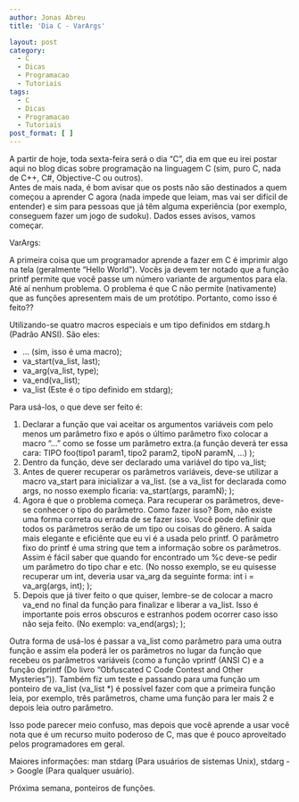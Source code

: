```yaml
---
author: Jonas Abreu
title: 'Dia C - VarArgs'

layout: post
category:
  - C
  - Dicas
  - Programacao
  - Tutoriais
tags:
  - C
  - Dicas
  - Programacao
  - Tutoriais
post_format: [ ]
---
```

A partir de hoje, toda sexta-feira será o dia “C”, dia em que eu irei postar aqui no blog dicas sobre programação na linguagem C (sim, puro C, nada de C++, C#, Objective-C ou outros).  
Antes de mais nada, é bom avisar que os posts não são destinados a quem começou a aprender C agora (nada impede que leiam, mas vai ser difícil de entender) e sim para pessoas que já têm alguma experiência (por exemplo, conseguem fazer um jogo de sudoku). Dados esses avisos, vamos começar.

VarArgs:

A primeira coisa que um programador aprende a fazer em C é imprimir algo na tela (geralmente “Hello World”). Vocês ja devem ter notado que a função printf permite que você passe um número variante de argumentos para ela. Até aí nenhum problema. O problema é que C não permite (nativamente) que as funções apresentem mais de um protótipo. Portanto, como isso é feito??

Utilizando-se quatro macros especiais e um tipo definidos em stdarg.h (Padrão ANSI). São eles:  
- … (sim, isso é uma macro);  
- va\_start(va\_list, last);  
- va\_arg(va\_list, type);  
- va\_end(va\_list);  
- va_list (Este é o tipo definido em stdarg);

Para usá-los, o que deve ser feito é:  
1. Declarar a função que vai aceitar os argumentos variáveis com pelo menos um parâmetro fixo e após o último parâmetro fixo colocar a macro “…” como se fosse um parâmetro extra.(a função deverá ter essa cara: TIPO foo(tipo1 param1, tipo2 param2, tipoN paramN, …) );  
2. Dentro da função, deve ser declarado uma variável do tipo va_list;  
3. Antes de querer recuperar os parâmetros variáveis, deve-se utilizar a macro va\_start para inicializar a va\_list. (se a va\_list for declarada como args, no nosso exemplo ficaria: va\_start(args, paramN); );  
4. Agora é que o problema começa. Para recuperar os parâmetros, deve-se conhecer o tipo do parâmetro. Como fazer isso? Bom, não existe uma forma correta ou errada de se fazer isso. Você pode definir que todos os parâmetros serão de um tipo ou coisas do gênero. A saída mais elegante e eficiênte que eu vi é a usada pelo printf. O parâmetro fixo do printf é uma string que tem a informação sobre os parâmetros. Assim é fácil saber que quando for encontrado um %c deve-se pedir um parâmetro do tipo char e etc. (No nosso exemplo, se eu quisesse recuperar um int, deveria usar va\_arg da seguinte forma: int i = va\_arg(args, int); );  
5. Depois que já tiver feito o que quiser, lembre-se de colocar a macro va\_end no final da função para finalizar e liberar a va\_list. Isso é importante pois erros obscuros e estranhos podem ocorrer caso isso não seja feito. (No exemplo: va_end(args); );

Outra forma de usá-los é passar a va\_list como parâmetro para uma outra função e assim ela poderá ler os parâmetros no lugar da função que recebeu os parâmetros variáveis (como a função vprintf (ANSI C) e a função dprintf (Do livro “Obfuscated C Code Contest and Other Mysteries”)). Também fiz um teste e passando para uma função um ponteiro de va\_list (va_list *) é possível fazer com que a primeira função leia, por exemplo, três parâmetros, chame uma função para ler mais 2 e depois leia outro parâmetro.

Isso pode parecer meio confuso, mas depois que você aprende a usar você nota que é um recurso muito poderoso de C, mas que é pouco aproveitado pelos programadores em geral.

Maiores informações: man stdarg (Para usuários de sistemas Unix), stdarg -> Google (Para qualquer usuário).

Próxima semana, ponteiros de funções. 



















